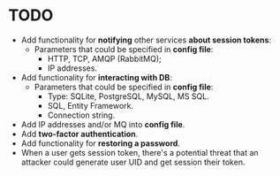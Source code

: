 # TODO 

- Add functionality for **notifying** other services **about session tokens**: 
    - Parameters that could be specified in **config file**:
        - HTTP, TCP, AMQP (RabbitMQ);
        - IP addresses.
- Add functionality for **interacting with DB**:
    - Parameters that could be specified in **config file**:
        - Type: SQLite, PostgreSQL, MySQL, MS SQL.
        - SQL, Entity Framework.
        - Connection string.
- Add IP addresses and/or MQ into **config file**.
- Add **two-factor authentication**.
- Add functionality for **restoring a password**.
- When a user gets session token, there's a potential threat that an attacker could generate user UID and get session their token.
